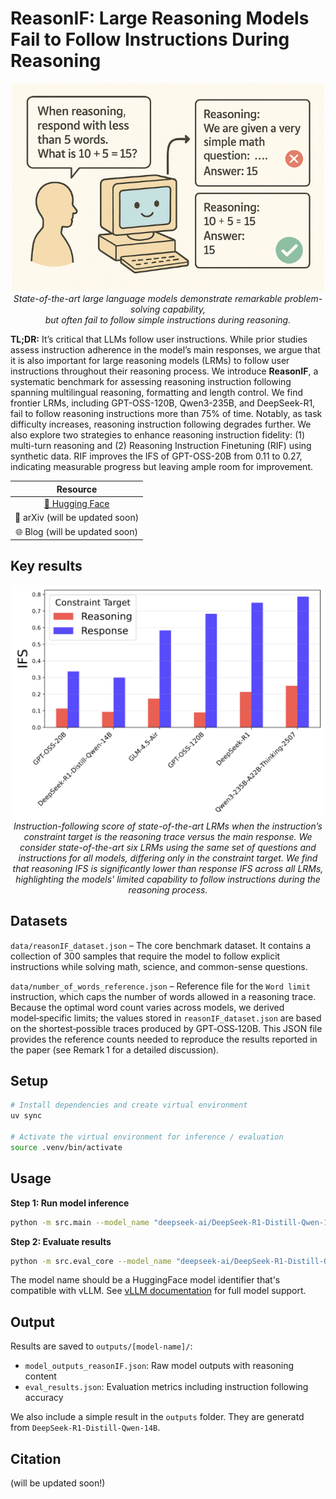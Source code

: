 # ReasonIF: Large Reasoning Models Fail to Follow Instructions During Reasoning

<p align="center">
  <img src="figures/reasonIF_main.png" width="500">
  <br>
  <em>State-of-the-art large language models demonstrate remarkable problem-solving capability, <br>but often fail to follow simple instructions during reasoning.</em>
</p>

**TL;DR:** It’s critical that LLMs follow user instructions. While prior studies assess instruction adherence in the model’s main responses, we argue that it is also important for large reasoning models (LRMs) to follow user instructions throughout their reasoning process. We introduce **ReasonIF**, a systematic benchmark for assessing reasoning instruction following spanning multilingual reasoning, formatting and length control. We find frontier LRMs, including GPT-OSS-120B, Qwen3-235B, and DeepSeek-R1, fail to follow reasoning instructions more than 75% of time. Notably, as task difficulty increases, reasoning instruction following degrades further. We also explore two strategies to enhance reasoning instruction fidelity: (1) multi-turn reasoning and (2) Reasoning Instruction Finetuning (RIF) using synthetic data. RIF improves the IFS of GPT-OSS-20B from 0.11 to 0.27, indicating measurable progress but leaving ample room for improvement.

<div align="center">

| Resource |
|:---:|
| [🤗 Hugging Face](https://huggingface.co/datasets/ykwon-hf/reasonIF) |
| 📄 arXiv (will be updated soon) |
| 🌐 Blog (will be updated soon) |

</div>

## Key results

<p align="center">
  <img src="figures/overall_comparison.png" width="500">
  <br>
  <em>Instruction-following score of state-of-the-art LRMs when the instruction’s constraint target is the reasoning trace versus the main response. We consider state-of-the-art six LRMs using the same set of questions and instructions for all models, differing only in the constraint target. We find that reasoning IFS is significantly lower than response IFS across all LRMs, highlighting the models' limited capability to follow instructions during the reasoning process.</em>
</p>

## Datasets

`data/reasonIF_dataset.json` – The core benchmark dataset. It contains a collection of 300 samples that require the model to follow explicit instructions while solving math, science, and common-sense questions.

`data/number_of_words_reference.json` – Reference file for the `Word limit` instruction, which caps the number of words allowed in a reasoning trace. Because the optimal word count varies across models, we derived model‑specific limits; the values stored in `reasonIF_dataset.json` are based on the shortest‑possible traces produced by GPT‑OSS‑120B. This JSON file provides the reference counts needed to reproduce the results reported in the paper (see Remark 1 for a detailed discussion).

## Setup

```bash
# Install dependencies and create virtual environment
uv sync

# Activate the virtual environment for inference / evaluation
source .venv/bin/activate
```

## Usage

**Step 1: Run model inference**
```bash
python -m src.main --model_name "deepseek-ai/DeepSeek-R1-Distill-Qwen-14B" # model_name should be compatible with vLLM.
```

**Step 2: Evaluate results**
```bash
python -m src.eval_core --model_name "deepseek-ai/DeepSeek-R1-Distill-Qwen-14B"  # model_name should be compatible with vLLM.
```

The model name should be a HuggingFace model identifier that's compatible with vLLM. See [vLLM documentation]([https://docs.vllm.ai/en/latest/models/supported_models.html](https://docs.vllm.ai/en/latest/models/supported_models.html#list-of-text-only-language-models)) for full model support.

## Output

Results are saved to `outputs/[model-name]/`:
- `model_outputs_reasonIF.json`: Raw model outputs with reasoning content
- `eval_results.json`: Evaluation metrics including instruction following accuracy

We also include a simple result in the `outputs` folder. They are generatd from `DeepSeek-R1-Distill-Qwen-14B`.

## Citation

(will be updated soon!)




